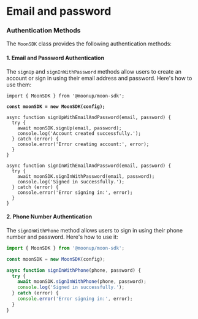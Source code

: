 # Email and password

### Authentication Methods

The `MoonSDK` class provides the following authentication methods:

#### 1. Email and Password Authentication

The `signUp` and `signInWithPassword` methods allow users to create an account or sign in using their email address and password. Here's how to use them:

<pre class="language-javascript"><code class="lang-javascript">import { MoonSDK } from '@moonup/moon-sdk';

<strong>const moonSDK = new MoonSDK(config);
</strong>
async function signUpWithEmailAndPassword(email, password) {
  try {
    await moonSDK.signUp(email, password);
    console.log('Account created successfully.');
  } catch (error) {
    console.error('Error creating account:', error);
  }
}

async function signInWithEmailAndPassword(email, password) {
  try {
    await moonSDK.signInWithPassword(email, password);
    console.log('Signed in successfully.');
  } catch (error) {
    console.error('Error signing in:', error);
  }
}
</code></pre>

#### 2. Phone Number Authentication

The `signInWithPhone` method allows users to sign in using their phone number and password. Here's how to use it:

```javascript
import { MoonSDK } from '@moonup/moon-sdk';

const moonSDK = new MoonSDK(config);

async function signInWithPhone(phone, password) {
  try {
    await moonSDK.signInWithPhone(phone, password);
    console.log('Signed in successfully.');
  } catch (error) {
    console.error('Error signing in:', error);
  }
}
```
